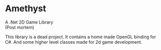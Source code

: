 # Amethyst
A .Net 2D Game Library  
(Post mortem)

This library is a dead project.
It contains a home made OpenGL binding for C#.
And some higher level classes made for 2d game development.
